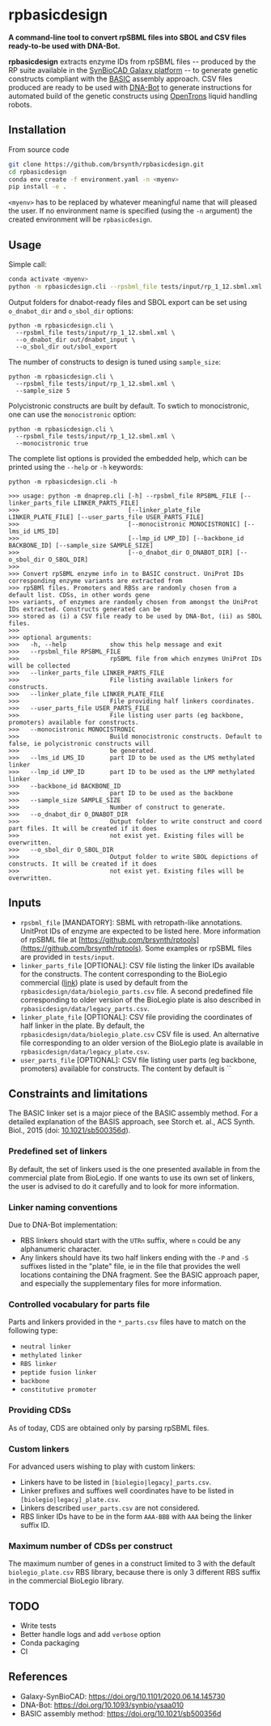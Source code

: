 # rpbasicdesign

**A command-line tool to convert rpSBML files into SBOL and CSV files ready-to-be used with DNA-Bot.**

**rpbasicdesign** extracts enzyme IDs from rpSBML files -- produced by the RP suite available in the 
[SynBioCAD Galaxy platform](https://galaxy-synbiocad.org) -- to generate genetic constructs compliant with 
the [BASIC](https://doi.org/10.1021/sb500356d) assembly approach. CSV files produced are ready to be used with
[DNA-Bot](https://github.com/BASIC-DNA-ASSEMBLY/DNA-BOT) to generate instructions for automated build of the 
genetic constructs using [OpenTrons](https://opentrons.com/) liquid handling robots.

## Installation

From source code
```bash
git clone https://github.com/brsynth/rpbasicdesign.git
cd rpbasicdesign
conda env create -f environment.yaml -n <myenv>
pip install -e .
```

`<myenv>` has to be replaced by whatever meaningful name that will pleased the user.
If no environment name is specified (using the `-n` argument) the created environment will be `rpbasicdesign`. 

## Usage

Simple call:
```bash
conda activate <myenv>
python -m rpbasicdesign.cli --rpsbml_file tests/input/rp_1_12.sbml.xml
```

Output folders for dnabot-ready files and SBOL export can be set using `o_dnabot_dir` and `o_sbol_dir` options:
```
python -m rpbasicdesign.cli \
  --rpsbml_file tests/input/rp_1_12.sbml.xml \
  --o_dnabot_dir out/dnabot_input \
  --o_sbol_dir out/sbol_export
```

The number of constructs to design is tuned using `sample_size`:
```
python -m rpbasicdesign.cli \
  --rpsbml_file tests/input/rp_1_12.sbml.xml \
  --sample_size 5
```

Polycistronic constructs are built by default. To swtich to monocistronic, one can use the `monocistronic` option:
```
python -m rpbasicdesign.cli \
  --rpsbml_file tests/input/rp_1_12.sbml.xml \
  --monocistronic true
```

The complete list options is provided the embedded help, which can be printed using the `--help` or `-h` keywords:
```
python -m rpbasicdesign.cli -h

>>> usage: python -m dnaprep.cli [-h] --rpsbml_file RPSBML_FILE [--linker_parts_file LINKER_PARTS_FILE]
>>>                              [--linker_plate_file LINKER_PLATE_FILE] [--user_parts_file USER_PARTS_FILE]
>>>                              [--monocistronic MONOCISTRONIC] [--lms_id LMS_ID]
>>>                              [--lmp_id LMP_ID] [--backbone_id BACKBONE_ID] [--sample_size SAMPLE_SIZE]
>>>                              [--o_dnabot_dir O_DNABOT_DIR] [--o_sbol_dir O_SBOL_DIR]
>>>
>>> Convert rpSBML enzyme info in to BASIC construct. UniProt IDs corresponding enzyme variants are extracted from
>>> rpSBMl files. Promoters and RBSs are randomly chosen from a default list. CDSs, in other words gene
>>> variants, of enzymes are randomly chosen from amongst the UniProt IDs extracted. Constructs generated can be
>>> stored as (i) a CSV file ready to be used by DNA-Bot, (ii) as SBOL files.
>>>
>>> optional arguments:
>>>   -h, --help            show this help message and exit
>>>   --rpsbml_file RPSBML_FILE
>>>                         rpSBML file from which enzymes UniProt IDs will be collected
>>>   --linker_parts_file LINKER_PARTS_FILE
>>>                         File listing available linkers for constructs.
>>>   --linker_plate_file LINKER_PLATE_FILE
>>>                         File providing half linkers coordinates.
>>>   --user_parts_file USER_PARTS_FILE
>>>                         File listing user parts (eg backbone, promoters) available for constructs.
>>>   --monocistronic MONOCISTRONIC
>>>                         Build monocistronic constructs. Default to false, ie polycistronic constructs will
>>>                         be generated.
>>>   --lms_id LMS_ID       part ID to be used as the LMS methylated linker
>>>   --lmp_id LMP_ID       part ID to be used as the LMP methylated linker
>>>   --backbone_id BACKBONE_ID
>>>                         part ID to be used as the backbone
>>>   --sample_size SAMPLE_SIZE
>>>                         Number of construct to generate.
>>>   --o_dnabot_dir O_DNABOT_DIR
>>>                         Output folder to write construct and coord part files. It will be created if it does
>>>                         not exist yet. Existing files will be overwritten.
>>>   --o_sbol_dir O_SBOL_DIR
>>>                         Output folder to write SBOL depictions of constructs. It will be created if it does
>>>                         not exist yet. Existing files will be overwritten.
```

## Inputs

- `rpsbml_file` [MANDATORY]: SBML with retropath-like annotations. UnitProt IDs of enzyme are expected to 
  be listed here. More information of rpSBML file at [https://github.com/brsynth/rptools](https://github.com/brsynth/rptools).
  Some examples or rpSBML files are provided in `tests/input`.
- `linker_parts_file` [OPTIONAL]: CSV file listing the linker IDs available for the constructs. The content
  corresponding to the BioLegio commercial ([link](https://www.biolegio.com/products-services/basic/)) plate is
  used by default from the `rpbasicdesign/data/biolegio_parts.csv` file. A second predefined file corresponding to
  older version of the BioLegio plate is also described in `rpbasicdesign/data/legacy_parts.csv`.
- `linker_plate_file` [OPTIONAL]: CSV file providing the coordinates of half linker in the plate. By default, the
  `rpbasicdesign/data/biolegio_plate.csv` CSV file is used. An alternative file corresponding to an older version
  of the BioLegio plate is available in `rpbasicdesign/data/legacy_plate.csv`.
- `user_parts_file` [OPTIONAL]: CSV file listing user parts (eg backbone, promoters) available for constructs. The 
  content by default is ``  

## Constraints and limitations

The BASIC linker set is a major piece of the BASIC assembly method. For a detailed explanation of the BASIS approach,
see Storch et. al., ACS Synth. Biol., 2015 (doi: [10.1021/sb500356d](https://doi.org/10.1021/sb500356d)).

### Predefined set of linkers

By default, the set of linkers used is the one presented available in from the commercial plate from BioLegio.
If one wants to use its own set of linkers, the user is advised to do it carefully and to look for more information.

### Linker naming conventions

Due to DNA-Bot implementation:
- RBS linkers should start with the `UTRn` suffix, where `n` could be any alphanumeric character.
- Any linkers should have its two half linkers ending with the `-P` and `-S` suffixes listed in the "plate" file, ie
  in the file that provides the well locations containing the DNA fragment. See the BASIC approach paper, and
  especially the supplementary files for more information.  

### Controlled vocabulary for parts file

Parts and linkers provided in the `*_parts.csv` files have to match on the following type:

- `neutral linker`
- `methylated linker`
- `RBS linker`
- `peptide fusion linker`
- `backbone`
- `constitutive promoter`

### Providing CDSs 

As of today, CDS are obtained only by parsing rpSBML files. 

### Custom linkers
For advanced users wishing to play with custom linkers:
- Linkers have to be listed in `[biolegio|legacy]_parts.csv`.  
- Linker prefixes and suffixes well coordinates have to be listed in `[biolegio|legacy]_plate.csv`.
- Linkers described `user_parts.csv` are not considered.
- RBS linker IDs have to be in the form `AAA-BBB` with `AAA` being the linker suffix ID.

### Maximum number of CDSs per construct

The maximum number of genes in a construct limited to 3 with the default `biolegio_plate.csv` RBS library, because
there is only 3 different RBS suffix in the commercial BioLegio library.  

## TODO

- Write tests
- Better handle logs and add `verbose` option
- Conda packaging
- CI

## References

- Galaxy-SynBioCAD: https://doi.org/10.1101/2020.06.14.145730
- DNA-Bot: https://doi.org/10.1093/synbio/ysaa010
- BASIC assembly method: https://doi.org/10.1021/sb500356d
